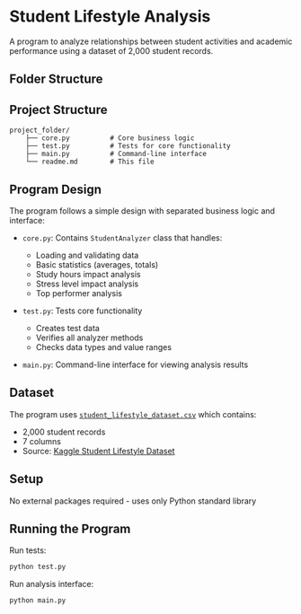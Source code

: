 # Student Lifestyle Analysis

A program to analyze relationships between student activities and academic performance using a dataset of 2,000 student records.

## Folder Structure

## Project Structure

```
project_folder/
    ├── core.py          # Core business logic
    ├── test.py          # Tests for core functionality
    ├── main.py          # Command-line interface
    └── readme.md        # This file
```

## Program Design

The program follows a simple design with separated business logic and interface:

- `core.py`: Contains `StudentAnalyzer` class that handles:

  - Loading and validating data
  - Basic statistics (averages, totals)
  - Study hours impact analysis
  - Stress level impact analysis
  - Top performer analysis

- `test.py`: Tests core functionality

  - Creates test data
  - Verifies all analyzer methods
  - Checks data types and value ranges

- `main.py`: Command-line interface for viewing analysis results

## Dataset

The program uses [`student_lifestyle_dataset.csv`](./student_lifestyle_dataset.csv) which contains:

- 2,000 student records
- 7 columns
- Source: [Kaggle Student Lifestyle Dataset](https://www.kaggle.com/datasets/steve1215rogg/student-lifestyle-dataset)

## Setup

No external packages required - uses only Python standard library

## Running the Program

Run tests:

```bash
python test.py
```

Run analysis interface:

```bash
python main.py
```
